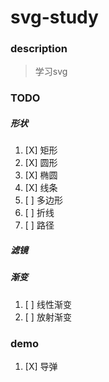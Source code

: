 # svg-study #
### description ###
> 学习svg

### TODO ###
##### 形状 #####
1. [X] 矩形
2. [X] 圆形
3. [X] 椭圆
4. [X] 线条
5. [ ] 多边形
6. [ ] 折线
7. [ ] 路径

##### 滤镜 #####

##### 渐变 #####
1. [ ] 线性渐变
2. [ ] 放射渐变

### demo ###
1. [X] 导弹
